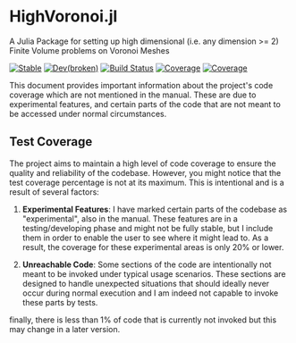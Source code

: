# HighVoronoi.jl
A Julia Package for setting up high dimensional (i.e. any dimension >= 2) Finite Volume problems on Voronoi Meshes

[![Stable](https://img.shields.io/badge/docs-stable-blue.svg)](https://martinheida.github.io/HighVoronoi.jl/stable/)
[![Dev(broken)](https://img.shields.io/badge/docs-dev-blue.svg)](https://martinheida.github.io/HighVoronoi.jl/dev/)
[![Build Status](https://github.com/martinheida/HighVoronoi.jl/actions/workflows/CI.yml/badge.svg?branch=main)](https://github.com/martinheida/HighVoronoi.jl/actions/workflows/CI.yml?query=branch%3Amain)
[![Coverage](https://codecov.io/gh/martinheida/HighVoronoi.jl/branch/main/graph/badge.svg)](https://codecov.io/gh/martinheida/HighVoronoi.jl)
[![Coverage](https://coveralls.io/repos/github/martinheida/HighVoronoi.jl/badge.svg?branch=main)](https://coveralls.io/github/martinheida/HighVoronoi.jl?branch=main)

This document provides important information about the project's code coverage which are not mentioned in the manual. These are due to experimental features, and certain parts of the code that are not meant to be accessed under normal circumstances.

## Test Coverage

The project aims to maintain a high level of code coverage to ensure the quality and reliability of the codebase. However, you might notice that the test coverage percentage is not at its maximum. This is intentional and is a result of several factors:

1. **Experimental Features**: I have marked certain parts of the codebase as "experimental", also in the manual. These features are in a testing/developing phase and might not be fully stable, but I include them in order to enable the user to see where it might lead to. As a result, the coverage for these experimental areas is only 20% or lower.

2. **Unreachable Code**: Some sections of the code are intentionally not meant to be invoked under typical usage scenarios. These sections are designed to handle unexpected situations that should ideally never occur during normal execution and I am indeed not capable to invoke these parts by tests.

finally, there is less than 1% of code that is currently not invoked but this may change in a later version. 
